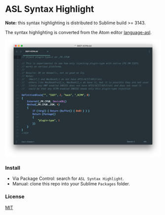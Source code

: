 # ASL Syntax Highlight

**Note:** this syntax highlighting is distributed to Sublime build >= 3143.

The syntax highlighting is converted from the Atom editor [language-asl](https://github.com/sebadur/language-asl).

![screenshot](screenshot.png)

### Install

- Via Package Control: search for `ASL Syntax Highlight`.
- Manual: clone this repo into your Sublime `Packages` folder.

### License

[MIT](https://opensource.org/licenses/MIT)
